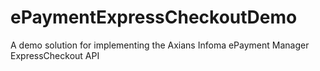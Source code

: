 # ePaymentExpressCheckoutDemo
A demo solution for implementing the Axians Infoma ePayment Manager ExpressCheckout API
